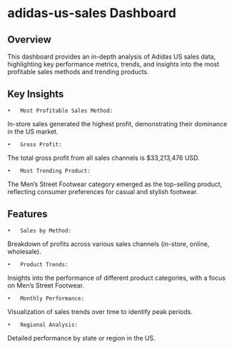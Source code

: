 # adidas-us-sales Dashboard
## Overview

This dashboard provides an in-depth analysis of Adidas US sales data, highlighting key performance metrics, trends, and insights into the most profitable sales methods and trending products.

## Key Insights
	•	Most Profitable Sales Method:
In-store sales generated the highest profit, demonstrating their dominance in the US market.

	•	Gross Profit:
The total gross profit from all sales channels is $33,213,476 USD.

	•	Most Trending Product:
The Men’s Street Footwear category emerged as the top-selling product, reflecting consumer preferences for casual and stylish footwear.

## Features
	•	Sales by Method:
Breakdown of profits across various sales channels (in-store, online, wholesale).

	•	Product Trends:
Insights into the performance of different product categories, with a focus on Men’s Street Footwear.

	•	Monthly Performance:
Visualization of sales trends over time to identify peak periods.

	•	Regional Analysis:
Detailed performance by state or region in the US.


